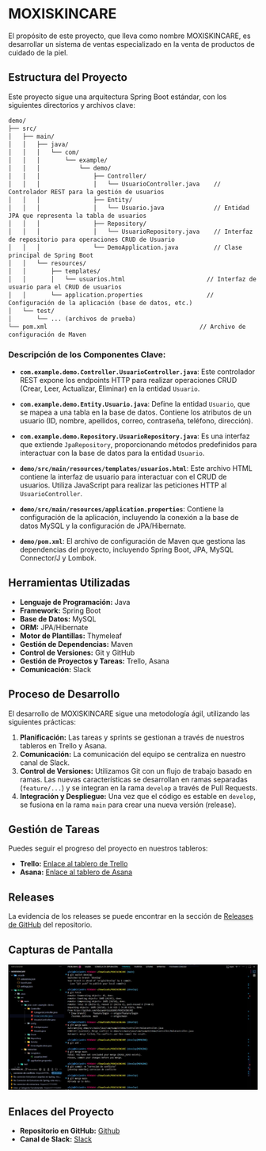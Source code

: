 # MOXISKINCARE

El propósito de este proyecto, que lleva como nombre MOXISKINCARE, es
desarrollar un sistema de ventas especializado en la venta de productos de
cuidado de la piel.

## Estructura del Proyecto

Este proyecto sigue una arquitectura Spring Boot estándar, con los siguientes
directorios y archivos clave:

```
demo/
├── src/
│   ├── main/
│   │   ├── java/
│   │   │   └── com/
│   │   │       └── example/
│   │   │           └── demo/
│   │   │               ├── Controller/
│   │   │               │   └── UsuarioController.java    // Controlador REST para la gestión de usuarios
│   │   │               ├── Entity/
│   │   │               │   └── Usuario.java              // Entidad JPA que representa la tabla de usuarios
│   │   │               ├── Repository/
│   │   │               │   └── UsuarioRepository.java    // Interfaz de repositorio para operaciones CRUD de Usuario
│   │   │               └── DemoApplication.java          // Clase principal de Spring Boot
│   │   └── resources/
│   │       ├── templates/
│   │       │   └── usuarios.html                       // Interfaz de usuario para el CRUD de usuarios
│   │       └── application.properties                  // Configuración de la aplicación (base de datos, etc.)
│   └── test/
│       └── ... (archivos de prueba)
└── pom.xml                                           // Archivo de configuración de Maven
```

### Descripción de los Componentes Clave:

- **`com.example.demo.Controller.UsuarioController.java`**: Este controlador
  REST expone los endpoints HTTP para realizar operaciones CRUD (Crear, Leer,
  Actualizar, Eliminar) en la entidad `Usuario`.

- **`com.example.demo.Entity.Usuario.java`**: Define la entidad `Usuario`, que
  se mapea a una tabla en la base de datos. Contiene los atributos de un usuario
  (ID, nombre, apellidos, correo, contraseña, teléfono, dirección).

- **`com.example.demo.Repository.UsuarioRepository.java`**: Es una interfaz que
  extiende `JpaRepository`, proporcionando métodos predefinidos para interactuar
  con la base de datos para la entidad `Usuario`.

- **`demo/src/main/resources/templates/usuarios.html`**: Este archivo HTML
  contiene la interfaz de usuario para interactuar con el CRUD de usuarios.
  Utiliza JavaScript para realizar las peticiones HTTP al `UsuarioController`.

- **`demo/src/main/resources/application.properties`**: Contiene la
  configuración de la aplicación, incluyendo la conexión a la base de datos
  MySQL y la configuración de JPA/Hibernate.

- **`demo/pom.xml`**: El archivo de configuración de Maven que gestiona las
  dependencias del proyecto, incluyendo Spring Boot, JPA, MySQL Connector/J y
  Lombok.

## Herramientas Utilizadas

- **Lenguaje de Programación:** Java
- **Framework:** Spring Boot
- **Base de Datos:** MySQL
- **ORM:** JPA/Hibernate
- **Motor de Plantillas:** Thymeleaf
- **Gestión de Dependencias:** Maven
- **Control de Versiones:** Git y GitHub
- **Gestión de Proyectos y Tareas:** Trello, Asana
- **Comunicación:** Slack

## Proceso de Desarrollo

El desarrollo de MOXISKINCARE sigue una metodología ágil, utilizando las siguientes prácticas:

1.  **Planificación:** Las tareas y sprints se gestionan a través de nuestros tableros en Trello y Asana.
2.  **Comunicación:** La comunicación del equipo se centraliza en nuestro canal de Slack.
3.  **Control de Versiones:** Utilizamos Git con un flujo de trabajo basado en ramas. Las nuevas características se desarrollan en ramas separadas (`feature/...`) y se integran en la rama `develop` a través de Pull Requests.
4.  **Integración y Despliegue:** Una vez que el código es estable en `develop`, se fusiona en la rama `main` para crear una nueva versión (release).

## Gestión de Tareas

Puedes seguir el progreso del proyecto en nuestros tableros:

- **Trello:** [Enlace al tablero de Trello](https://trello.com/b/a4Kg5DRS/moxiskincare)
- **Asana:** [Enlace al tablero de Asana](https://app.asana.com/1/966364834832463/project/1211701303117383/timeline/1211701367649178)

## Releases

La evidencia de los releases se puede encontrar en la sección de [Releases de GitHub](https://github.com/AlejandrO11102003/MOXISKINCARE/releases) del repositorio.

## Capturas de Pantalla

![Conflicto Merge](./demo/src/main/resources/static/img/Imagen%20de%20WhatsApp%202025-10-20%20a%20las%2021.23.50_b9b9a7aa.jpg)

## Enlaces del Proyecto

- **Repositorio en GitHub:** [Github](https://github.com/AlejandrO11102003/MOXISKINCARE.git)
- **Canal de Slack:** [Slack](https://app.slack.com/client/T09LX7B8SG4/D09M6JQMV6V)
